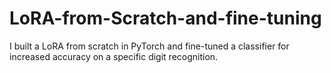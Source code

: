# LoRA-from-Scratch-and-fine-tuning
I built a LoRA from scratch in PyTorch and fine-tuned a classifier for increased accuracy on a specific digit recognition.
